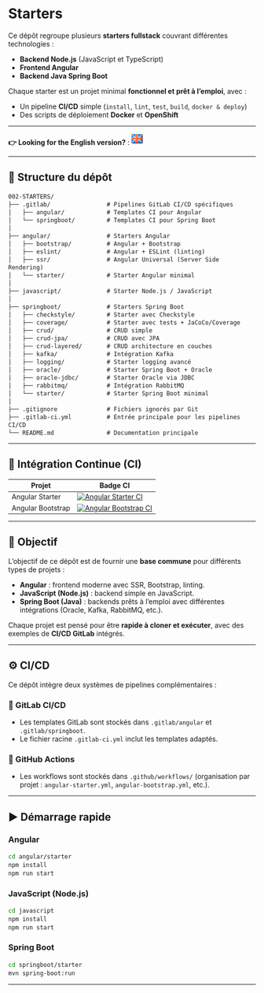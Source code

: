 # Starters

Ce dépôt regroupe plusieurs **starters fullstack** couvrant différentes technologies :  
- **Backend Node.js** (JavaScript et TypeScript)  
- **Frontend Angular**  
- **Backend Java Spring Boot**  

Chaque starter est un projet minimal **fonctionnel et prêt à l’emploi**, avec :  
- Un pipeline **CI/CD** simple (`install`, `lint`, `test`, `build`, `docker & deploy`)  
- Des scripts de déploiement **Docker** et **OpenShift**  

---

**👉 Looking for the English version?** : [![English](./ui/version-en.png)](./README.md)

---

## 📂 Structure du dépôt

```
002-STARTERS/
├── .gitlab/                # Pipelines GitLab CI/CD spécifiques
│   ├── angular/            # Templates CI pour Angular
│   └── springboot/         # Templates CI pour Spring Boot
│
├── angular/                # Starters Angular
│   ├── bootstrap/          # Angular + Bootstrap
│   ├── eslint/             # Angular + ESLint (linting)
│   ├── ssr/                # Angular Universal (Server Side Rendering)
│   └── starter/            # Starter Angular minimal
│
├── javascript/             # Starter Node.js / JavaScript
│
├── springboot/             # Starters Spring Boot
│   ├── checkstyle/         # Starter avec Checkstyle
│   ├── coverage/           # Starter avec tests + JaCoCo/Coverage
│   ├── crud/               # CRUD simple
│   ├── crud-jpa/           # CRUD avec JPA
│   ├── crud-layered/       # CRUD architecture en couches
│   ├── kafka/              # Intégration Kafka
│   ├── logging/            # Starter logging avancé
│   ├── oracle/             # Starter Spring Boot + Oracle
│   ├── oracle-jdbc/        # Starter Oracle via JDBC
│   ├── rabbitmq/           # Intégration RabbitMQ
│   └── starter/            # Starter Spring Boot minimal
│
├── .gitignore              # Fichiers ignorés par Git
├── .gitlab-ci.yml          # Entrée principale pour les pipelines CI/CD
└── README.md               # Documentation principale
```

---

## 🔧 Intégration Continue (CI)

| Projet            | Badge CI |
|-------------------|----------|
| Angular Starter   | [![Angular Starter CI](https://github.com/ganatan/starters/actions/workflows/angular-starter.yml/badge.svg?branch=master)](https://github.com/ganatan/starters/actions/workflows/angular-starter.yml) |
| Angular Bootstrap | [![Angular Bootstrap CI](https://github.com/ganatan/starters/actions/workflows/angular-bootstrap.yml/badge.svg?branch=master)](https://github.com/ganatan/starters/actions/workflows/angular-bootstrap.yml) |

---

## 🚀 Objectif

L’objectif de ce dépôt est de fournir une **base commune** pour différents types de projets :

- **Angular** : frontend moderne avec SSR, Bootstrap, linting.
- **JavaScript (Node.js)** : backend simple en JavaScript.
- **Spring Boot (Java)** : backends prêts à l’emploi avec différentes intégrations (Oracle, Kafka, RabbitMQ, etc.).

Chaque projet est pensé pour être **rapide à cloner et exécuter**, avec des exemples de **CI/CD GitLab** intégrés.

---

## ⚙️ CI/CD

Ce dépôt intègre deux systèmes de pipelines complémentaires :

### 🔹 GitLab CI/CD
- Les templates GitLab sont stockés dans `.gitlab/angular` et `.gitlab/springboot`.  
- Le fichier racine `.gitlab-ci.yml` inclut les templates adaptés.  

### 🔹 GitHub Actions
- Les workflows sont stockés dans `.github/workflows/` (organisation par projet : `angular-starter.yml`, `angular-bootstrap.yml`, etc.).  

---

## ▶️ Démarrage rapide

### Angular

```bash
cd angular/starter
npm install
npm run start
```

### JavaScript (Node.js)

```bash
cd javascript
npm install
npm run start
```

### Spring Boot

```bash
cd springboot/starter
mvn spring-boot:run
```

---

